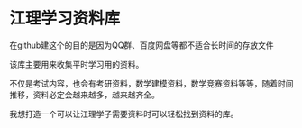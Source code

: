 # 江理学习资料库
在github建这个的目的是因为QQ群、百度网盘等都不适合长时间的存放文件

该库主要用来收集平时学习用的资料。

不仅是考试内容，也会有考研资料，数学建模资料，数学竞赛资料等等，随着时间推移，资料必定会越来越多，越来越齐全。

我想打造一个可以让江理学子需要资料时可以轻松找到资料的库。

